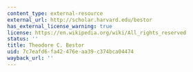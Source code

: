 ```yaml
---
content_type: external-resource
external_url: http://scholar.harvard.edu/bestor
has_external_license_warning: true
license: https://en.wikipedia.org/wiki/All_rights_reserved
status: ''
title: Theodore C. Bestor
uid: 7c7eafd6-fa42-476e-aa39-c374bca04474
wayback_url: ''
---
```

